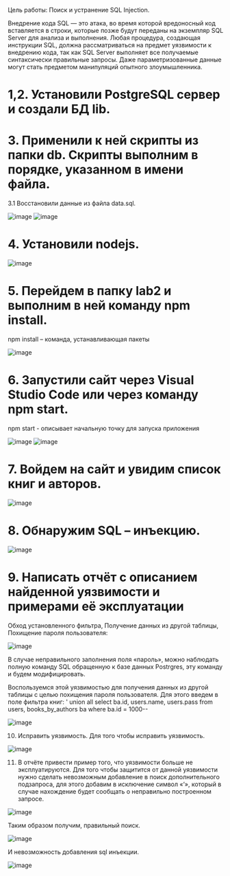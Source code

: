 Цель работы: Поиск и устранение SQL Injection.

Внедрение кода SQL — это атака, во время которой вредоносный код вставляется в строки, которые позже будут переданы на экземпляр SQL Server для анализа и выполнения. Любая процедура, создающая инструкции SQL, должна рассматриваться на предмет уязвимости к внедрению кода, так как SQL Server выполняет все получаемые синтаксически правильные запросы. Даже параметризованные данные могут стать предметом манипуляций опытного злоумышленника.

# 1,2. Установили PostgreSQL сервер и создали БД lib.

# 3. Применили к ней скрипты из папки db. Скрипты выполним в порядке, указанном в имени файла. 

3.1 Восстановили данные из файла data.sql.

![image](https://user-images.githubusercontent.com/91749695/149949009-e03b8fae-d0e5-46a2-9bd6-0a96de3df163.png)
![image](https://user-images.githubusercontent.com/91749695/149949057-1201f40c-6aa0-4774-976e-dc6ff8fffcf7.png)

# 4. Установили nodejs.

 ![image](https://user-images.githubusercontent.com/91749695/149949108-87396b54-9c16-4377-b6e7-c78339f8c6ac.png)

# 5. Перейдем в папку lab2 и выполним в ней команду npm install.

npm install – команда, устанавливающая пакеты

![image](https://user-images.githubusercontent.com/91749695/149949132-538dded2-8ad5-48b4-9a41-43dccf8a1fb1.png)

# 6. Запустили сайт через Visual Studio Code или через команду npm start.

npm start - описывает начальную точку для запуска приложения
 
![image](https://user-images.githubusercontent.com/91749695/149949165-47ce0fa6-114c-4026-855c-3f0926a00399.png)
![image](https://user-images.githubusercontent.com/91749695/149949200-af66835c-e15f-412b-83f6-d7c036b67f84.png)

# 7. Войдем на сайт и увидим список книг и авторов.

 ![image](https://user-images.githubusercontent.com/91749695/149949235-037db49d-6b73-4c95-bbe3-61b9b833838d.png)

# 8. Обнаружим SQL – инъекцию.

![image](https://user-images.githubusercontent.com/91749695/149949270-aea9c020-fb98-4aff-82ce-a58f00d23ec7.png)

# 9. Написать отчёт с описанием найденной уязвимости и примерами её эксплуатации

Обход установленного фильтра, Получение данных из другой таблицы, Похищение пароля пользователя:

![image](https://user-images.githubusercontent.com/91749695/149949326-759068bf-0cd6-4994-87e4-14ac8e5841e1.png)

В случае неправильного заполнения поля «пароль», можно наблюдать полную команду SQL обращенную к базе данных Postrgres, эту команду и будем модифицировать.
 
Воспользуемся этой уязвимостью для получения данных из другой таблицы с целью похищения пароля пользователя. Для этого введем в поле фильтра книг:
' union all select ba.id, users.name, users.pass from users, books_by_authors ba where ba.id = 1000--
 
 ![image](https://user-images.githubusercontent.com/91749695/149949447-0b13c190-3607-4dc6-971f-428df13d7ecb.png)

10. Исправить уязвимость.
Для того чтобы исправить уязвимость.

 ![image](https://user-images.githubusercontent.com/91749695/149949475-314f4cb7-9dd4-4613-9a6d-69f851df8572.png)

11. В отчёте привести пример того, что уязвимости больше не эксплуатируются.
Для того чтобы защитится от данной уязвимости нужно сделать невозможным добавление в поиск дополнительного подзапроса, для этого добавим в исключение символ «‘», который в случае нахождение будет сообщать о неправильно построенном запросе.

 ![image](https://user-images.githubusercontent.com/91749695/149949558-def6a41b-675c-460a-a8d6-ef7d9a718226.png)

Таким образом получим, правильный поиск.

 ![image](https://user-images.githubusercontent.com/91749695/149949585-1b866cca-6808-4925-b764-36f24f488e90.png)

И невозможность добавления sql инъекции.

 ![image](https://user-images.githubusercontent.com/91749695/149949620-be9246e5-99bc-4220-9ca0-bbb7f6a512b1.png)




